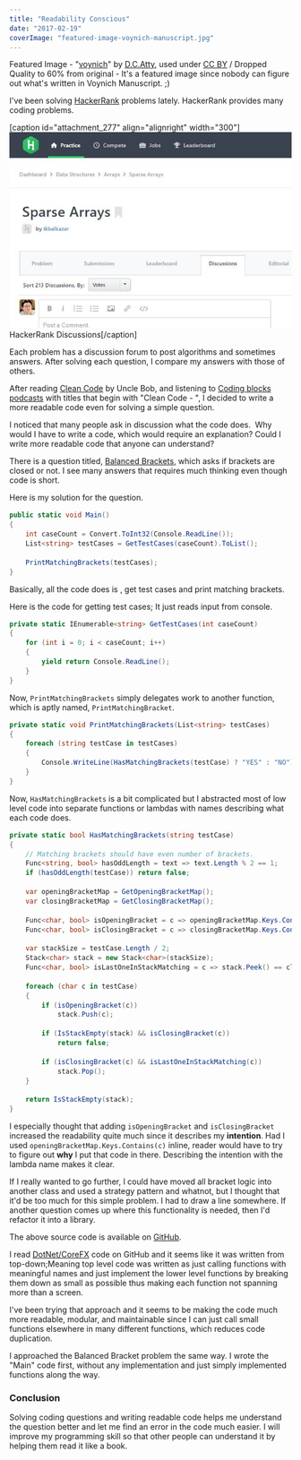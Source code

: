 ```yaml
---
title: "Readability Conscious"
date: "2017-02-19"
coverImage: "featured-image-voynich-manuscript.jpg"
---
```


Featured Image - "[voynich](https://www.flickr.com/photos/figgenhoffer/2393781060/in/photolist-4DwKHf-6bPEf-5cD6N1-5cyPXP-5cD6W1-5cyQvi-5cD6YW-5cD75h-5cD6Sj-5cyQqv-yY54S-yY54V-87DHYs-mrZ7WV-eSstSZ-5cD7h1-6iiRn5-4pHvoE-cCqgiU-szWvt-c6niF5-c6nkQd-szSmU-c6mgyY-c6mTe1-c6nesd-yUjFT-c6maY1-c6mY3w-9tdawJ-c6mrm3-c6mxf1-c6nbMw-c6mnih-c6npwY-c6nx9U-c6mM1q-59qPmR-c6mBb9-c6n5FE-c6mFMN-c6n7CL-2fhmqn-4Vc476-6bLgg-5cT71Z-59v3Es-6bLcc-59v3Rb-6bL7S)" by [D.C.Atty](https://www.flickr.com/photos/figgenhoffer/), used under [CC BY](http://creativecommons.org/licenses/by/2.0/) / Dropped Quality to 60% from original - It's a featured image since nobody can figure out what's written in Voynich Manuscript. ;)

I've been solving [HackerRank](https://www.hackerrank.com) problems lately. HackerRank provides many coding problems.

\[caption id="attachment_277" align="alignright" width="300"\]![](./images/HackerRank-Discussion.jpg) HackerRank Discussions\[/caption\]

Each problem has a discussion forum to post algorithms and sometimes answers. After solving each question, I compare my answers with those of others.

After reading [Clean Code](https://www.amazon.com/Clean-Code-Handbook-Software-Craftsmanship/dp/0132350882) by Uncle Bob, and listening to [Coding blocks podcasts](http://www.codingblocks.net/) with titles that begin with "Clean Code - ", I decided to write a more readable code even for solving a simple question.

I noticed that many people ask in discussion what the code does.  Why would I have to write a code, which would require an explanation? Could I write more readable code that anyone can understand?

There is a question titled, [Balanced Brackets](https://www.hackerrank.com/challenges/balanced-brackets), which asks if brackets are closed or not. I see many answers that requires much thinking even though code is short.

Here is my solution for the question.

```csharp
public static void Main()
{
	int caseCount = Convert.ToInt32(Console.ReadLine());
	List<string> testCases = GetTestCases(caseCount).ToList();

	PrintMatchingBrackets(testCases);
}
```

Basically, all the code does is , get test cases and print matching brackets.

Here is the code for getting test cases; It just reads input from console.

```csharp
private static IEnumerable<string> GetTestCases(int caseCount)
{
	for (int i = 0; i < caseCount; i++)
	{
		yield return Console.ReadLine();
	}
}
```

Now, `PrintMatchingBrackets` simply delegates work to another function, which is aptly named, `PrintMatchingBracket`.

```csharp
private static void PrintMatchingBrackets(List<string> testCases)
{
	foreach (string testCase in testCases)
	{
		Console.WriteLine(HasMatchingBrackets(testCase) ? "YES" : "NO");
	}
}
```

Now, `HasMatchingBrackets` is a bit complicated but I abstracted most of low level code into separate functions or lambdas with names describing what each code does.

```csharp
private static bool HasMatchingBrackets(string testCase)
{
	// Matching brackets should have even number of brackets.
	Func<string, bool> hasOddLength = text => text.Length % 2 == 1;
	if (hasOddLength(testCase)) return false;

	var openingBracketMap = GetOpeningBracketMap();
	var closingBracketMap = GetClosingBracketMap();

	Func<char, bool> isOpeningBracket = c => openingBracketMap.Keys.Contains(c);
	Func<char, bool> isClosingBracket = c => closingBracketMap.Keys.Contains(c);

	var stackSize = testCase.Length / 2;
	Stack<char> stack = new Stack<char>(stackSize);
	Func<char, bool> isLastOneInStackMatching = c => stack.Peek() == closingBracketMap\[c\];

	foreach (char c in testCase)
	{
		if (isOpeningBracket(c))
			stack.Push(c);

		if (IsStackEmpty(stack) && isClosingBracket(c))
			return false;

		if (isClosingBracket(c) && isLastOneInStackMatching(c))
			stack.Pop();
	}

	return IsStackEmpty(stack);
}
```

I especially thought that adding `isOpeningBracket` and `isClosingBracket` increased the readability quite much since it describes my **intention**. Had I used `openingBracketMap.Keys.Contains(c)` inline, reader would have to try to figure out **why** I put that code in there. Describing the intention with the lambda name makes it clear.

If I really wanted to go further, I could have moved all bracket logic into another class and used a strategy pattern and whatnot, but I thought that it'd be too much for this simple problem. I had to draw a line somewhere. If another question comes up where this functionality is needed, then I'd refactor it into a library.

The above source code is available on [GitHub](https://github.com/dance2die/Problems.HackerRank/blob/master/Problems.HackerRank.DataStructure/Stacks/BalancedBrackets.cs).

I read [DotNet/CoreFX](https://github.com/dotnet/corefx) code on GitHub and it seems like it was written from top-down;Meaning top level code was written as just calling functions with meaningful names and just implement the lower level functions by breaking them down as small as possible thus making each function not spanning more than a screen.

I've been trying that approach and it seems to be making the code much more readable, modular, and maintainable since I can just call small functions elsewhere in many different functions, which reduces code duplication.

I approached the Balanced Bracket problem the same way. I wrote the "Main" code first, without any implementation and just simply implemented functions along the way.

### Conclusion

Solving coding questions and writing readable code helps me understand the question better and let me find an error in the code much easier. I will improve my programming skill so that other people can understand it by helping them read it like a book.
